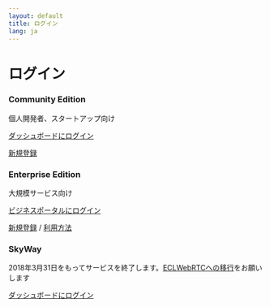 ```yaml
---
layout: default
title: ログイン
lang: ja
---
```


# ログイン

<div id="login-div" class="row card-row">
  <div class="col-12 col-md-6 col-lg-4">
    <div class="card h-100">
      <div class="card-body">
        <h3 class="card-title">Community Edition</h3>
        <p class="card-text">個人開発者、スタートアップ向け</p>
        <p><a href="#" class="btn btn-primary">ダッシュボードにログイン</a></p>
        <p class="m-0"><a href="#">新規登録</a></p>
      </div>
    </div>
  </div>
  <div class="col-12 col-md-6 col-lg-4">
    <div class="card h-100">
      <div class="card-body">
        <h3 class="card-title">Enterprise Edition</h3>
        <p class="card-text">大規模サービス向け</p>
        <p><a href="https://b-portal.ntt.com/icp_auth/i0001/default/MailaddressInputDisplay.action" class="btn btn-secondary">ビジネスポータルにログイン</a></p>
        <p class="m-0"><a href="./contactus.html">新規登録</a> / <a href="https://ecl.ntt.com/documents/tutorials/rsts/CustomerPortal/index.html">利用方法</a></p>
      </div>
    </div>
  </div>
  <div class="col-12 col-md-6 col-lg-4">
    <div class="card h-100">
      <div class="card-body">
        <h3 class="card-title">SkyWay</h3>
        <p class="card-text">2018年3月31日をもってサービスを終了します。<a href="./migration.html">ECLWebRTCへの移行</a>をお願いします</p>
        <p><a href="#" class="btn btn-secondary">ダッシュボードにログイン</a></p>
      </div>
    </div>
  </div>
</div>

